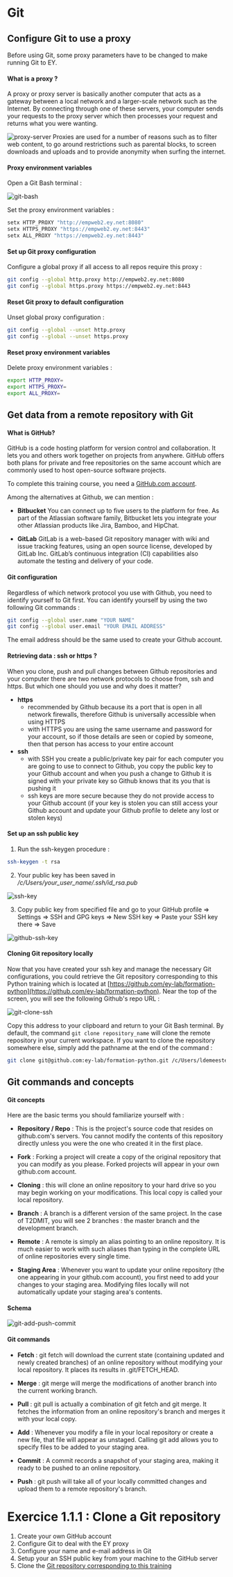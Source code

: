 # Git

## Configure Git to use a proxy

Before using Git, some proxy parameters have to be changed to make running Git to EY.

#### What is a proxy ?

A proxy or proxy server is basically another computer that acts as a gateway between a local network and a larger-scale network such as the Internet. By connecting through one of these servers, your computer sends your requests to the proxy server which then processes your request and returns what you were wanting.

![proxy-server](../../../images/proxy-server.png)
Proxies are used for a number of reasons such as to filter web content, to go around restrictions such as parental blocks, to screen downloads and uploads and to provide anonymity when surfing the internet.

#### Proxy environment variables
Open a Git Bash terminal :

![git-bash](../../../images/git-bash.png)

Set the proxy environment variables :
```bash
setx HTTP_PROXY "http://empweb2.ey.net:8080"
setx HTTPS_PROXY "https://empweb2.ey.net:8443"
setx ALL_PROXY "https://empweb2.ey.net:8443"
```
#### Set up Git proxy configuration
Configure a global proxy if all access to all repos require this proxy :
```bash
git config --global http.proxy http://empweb2.ey.net:8080
git config --global https.proxy https://empweb2.ey.net:8443
```
#### Reset Git proxy to default configuration
Unset global proxy configuration :
```bash
git config --global --unset http.proxy
git config --global --unset https.proxy
```

#### Reset proxy environment variables
Delete proxy environment variables :
```bash
export HTTP_PROXY=
export HTTPS_PROXY=
export ALL_PROXY=
```


## Get data from a remote repository with Git

#### What is GitHub?
GitHub is a code hosting platform for version control and collaboration. It lets you and others work together on projects from anywhere. GitHub offers both plans for private and free repositories on the same account which are commonly used to host open-source software projects.

To complete this training course, you need a [GitHub.com account](https://github.com/).

Among the alternatives at Github, we can mention :
- **Bitbucket**
You can connect up to five users to the platform for free. As part of the Atlassian software family, Bitbucket lets you integrate your other Atlassian products like Jira, Bamboo, and HipChat.

- **GitLab**
GitLab is a web-based Git repository manager with wiki and issue tracking features, using an open source license, developed by GitLab Inc. GitLab’s continuous integration (CI) capabilities also automate the testing and delivery of your code.

#### Git configuration

Regardless of which network protocol you use with Github, you need to identify yourself to Git first. You can identify yourself by using the two following Git commands :
```bash
git config --global user.name "YOUR NAME"
git config --global user.email "YOUR EMAIL ADDRESS"
```
The email address should be the same used to create your Github account.

#### Retrieving data : ssh or https ?
When you clone, push and pull changes between Github repositories and your computer there are two network protocols to choose from, ssh and https. But which one should you use and why does it matter?
- **https**
  - recommended by Github because its a port that is open in all network firewalls, therefore Github is universally accessible when using HTTPS
  - with HTTPS you are using the same username and password for your account, so if those details are seen or copied by someone, then that person has access to your entire account
- **ssh**
  - with SSH you create a public/private key pair for each computer you are going to use to connect to Github, you copy the public key to your Github account and when you push a change to Github it is signed with your private key so Github knows that its you that is pushing it
  - ssh keys are more secure because they do not provide access to your Github account (if your key is stolen you can still access your Github account and update your Github profile to delete any lost or stolen keys)

#### Set up an ssh public key
1. Run the ssh-keygen procedure :
```bash
ssh-keygen -t rsa
```
2. Your public key has been saved in */c/Users/*your_user_name*/.ssh/id_rsa.pub*

 ![ssh-key](../../../images/ssh-key.png)

3. Copy public key from specified file and go to your GitHub profile => Settings => SSH and GPG keys => New SSH key => Paste your SSH key there => Save

 ![github-ssh-key](../../../images/github-ssh-key.png)

#### Cloning Git repository locally

Now that you have created your ssh key and manage the necessary Git configurations, you could retrieve the Git repository corresponding to this Python training which is located at [https://github.com/ey-lab/formation-python](https://github.com/ey-lab/formation-python). Near the top of the screen, you will see the following Github's repo URL :

![git-clone-ssh](../../../images/git-clone-ssh.png)

Copy this address to your clipboard and return to your Git Bash terminal. By default, the command `git clone repository_name` will clone the remote repository in your current workspace. If you want to clone the repository somewhere else, simply add the pathname at the end of the command :
```bash
git clone git@github.com:ey-lab/formation-python.git /c/Users/ldemeestere/Desktop/formation-python
```


## Git commands and concepts

#### Git concepts

Here are the basic terms you should familiarize yourself with :

- **Repository / Repo** : This is the project's source code that resides on github.com's servers. You cannot modify the contents of this repository directly unless you were the one who created it in the first place.

- **Fork** : Forking a project will create a copy of the original repository that you can modify as you please. Forked projects will appear in your own github.com account.

- **Cloning** : this will clone an online repository to your hard drive so you may begin working on your modifications. This local copy is called your local repository.

- **Branch** : A branch is a different version of the same project. In the case of T2DMIT, you will see 2 branches : the master branch and the development branch.

- **Remote** : A remote is simply an alias pointing to an online repository. It is much easier to work with such aliases than typing in the complete URL of online repositories every single time.

- **Staging Area** : Whenever you want to update your online repository (the one appearing in your github.com account), you first need to add your changes to your staging area. Modifying files locally will not automatically update your staging area's contents.

#### Schema

![git-add-push-commit](../../../images/git-add-push-commit.png)

#### Git commands

- **Fetch** : git fetch will download the current state (containing updated and newly created branches) of an online repository without modifying your local repository. It places its results in .git/FETCH_HEAD.

- **Merge** : git merge will merge the modifications of another branch into the current working branch.

- **Pull** : git pull is actually a combination of git fetch and git merge. It fetches the information from an online repository's branch and merges it with your local copy.

- **Add** : Whenever you modify a file in your local repository or create a new file, that file will appear as unstaged. Calling git add allows you to specify files to be added to your staging area.

- **Commit** : A commit records a snapshot of your staging area, making it ready to be pushed to an online repository.

- **Push** : git push will take all of your locally committed changes and upload them to a remote repository's branch.



# Exercice 1.1.1 : Clone a Git repository

1) Create your own GitHub account
2) Configure Git to deal with the EY proxy
3) Configure your name and e-mail address in Git
4) Setup your an SSH public key from your machine to the GitHub server
5) Clone the [Git repository corresponding to this training](https://github.com/ey-lab/formation-python)
